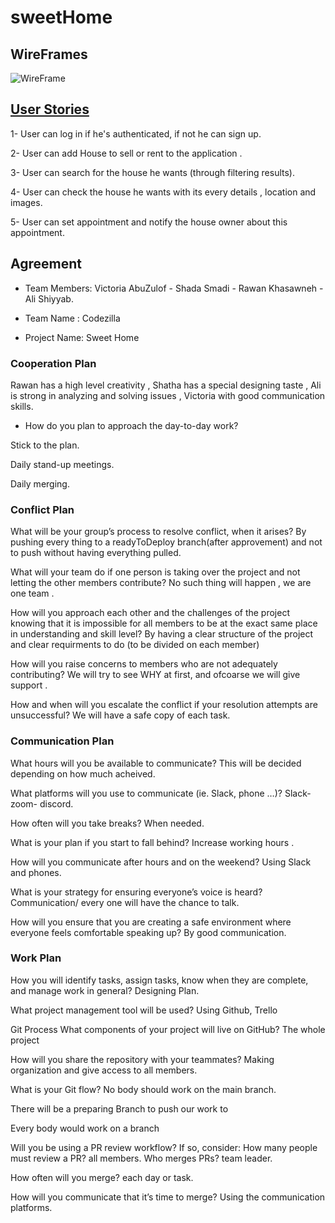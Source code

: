 # sweetHome

## WireFrames
![WireFrame](https://user-images.githubusercontent.com/81149514/134324511-3c7be85c-4395-43f4-828b-2c8eb9bc5083.PNG)

## [User Stories](https://trello.com/b/G1rnEnjg/sweet-home)


1- User can log in if he's authenticated, if not  he can sign up.

2- User can add House to sell or rent to the application .

3- User can search for the house he wants (through filtering results).

4- User can check the house he wants with its every details , location and images.

5- User can set appointment and notify the house owner about this appointment.




## Agreement

* Team Members: Victoria AbuZulof - Shada Smadi - Rawan Khasawneh - Ali Shiyyab.

* Team Name : Codezilla

* Project Name: Sweet Home

### Cooperation Plan

Rawan has a high level creativity , Shatha has a special designing taste , Ali is strong in analyzing and solving issues , Victoria with good communication skills.

* How do you plan to approach the day-to-day work?

Stick to the plan.

Daily stand-up meetings.

Daily merging.

### Conflict Plan

What will be your group’s process to resolve conflict, when it arises?
By pushing every thing to a readyToDeploy branch(after approvement) and not to push without having everything pulled.

What will your team do if one person is taking over the project and not letting the other members contribute?
No such thing will happen , we are one team .

How will you approach each other and the challenges of the project knowing that it is impossible for all members to be at the exact same place in understanding and skill level?
By having a clear structure of the project and clear requirments to do (to be divided on each member)

How will you raise concerns to members who are not adequately contributing?
We will try to see WHY at first, and ofcoarse we will give support .

How and when will you escalate the conflict if your resolution attempts are unsuccessful?
We will have a safe copy of each task.

### Communication Plan
What hours will you be available to communicate?
This will be decided depending on how much acheived.

What platforms will you use to communicate (ie. Slack, phone …)?
Slack- zoom- discord.

How often will you take breaks?
When needed.

What is your plan if you start to fall behind?
Increase working hours .

How will you communicate after hours and on the weekend?
Using Slack and phones.

What is your strategy for ensuring everyone’s voice is heard?
Communication/ every one will have the chance to talk.

How will you ensure that you are creating a safe environment where everyone feels comfortable speaking up?
By good communication.

### Work Plan
How you will identify tasks, assign tasks, know when they are complete, and manage work in general?
Designing Plan.

What project management tool will be used?
Using Github, Trello

Git Process
What components of your project will live on GitHub?
The whole project

How will you share the repository with your teammates?
Making organization and give access to all members.

What is your Git flow?
No body should work on the main branch.

There will be a preparing Branch to push our work to

Every body would work on a branch

Will you be using a PR review workflow? If so, consider: How many people must review a PR? all members.
Who merges PRs? team leader.

How often will you merge? each day or task.

How will you communicate that it’s time to merge? Using the communication platforms.
